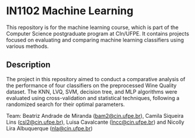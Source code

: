 # IN1102 Machine Learning
This repository is for the machine learning course, which is part of the Computer Science postgraduate program at CIn/UFPE. It contains projects focused on evaluating and comparing machine learning classifiers using various methods.

## Description
The project in this repository aimed to conduct a comparative analysis of the performance of four classifiers on the preprocessed Wine Quality dataset. The KNN, LVQ, SVM, decision tree, and MLP algorithms were evaluated using cross-validation and statistical techniques, following a randomized search for their optimal parameters.

Team: 
Beatriz Andrade de Miranda (bam2@cin.ufpe.br),
Camila Siqueira Lins (csl2@cin.ufpe.br),
Luisa Cavalcante (lncc@cin.ufpe.br) and
Nicolly Lira Albuquerque (nla@cin.ufpe.br)
